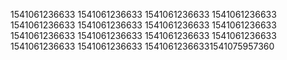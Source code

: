 1541061236633
1541061236633
1541061236633
1541061236633
1541061236633
1541061236633
1541061236633
1541061236633
1541061236633
1541061236633
1541061236633
1541061236633
1541061236633
1541061236633
15410612366331541075957360